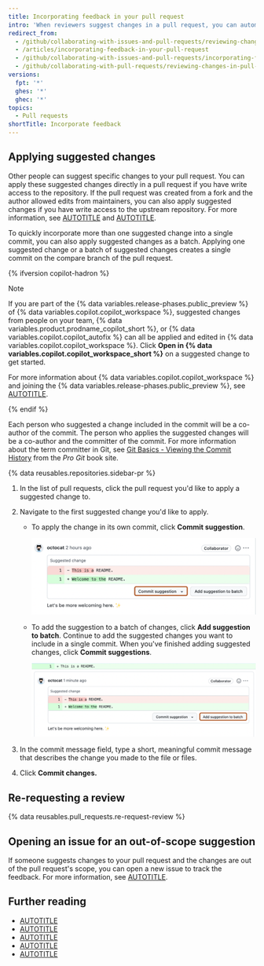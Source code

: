 ```yaml
---
title: Incorporating feedback in your pull request
intro: 'When reviewers suggest changes in a pull request, you can automatically incorporate the changes into the pull request or open an issue to track out-of-scope suggestions.'
redirect_from:
  - /github/collaborating-with-issues-and-pull-requests/reviewing-changes-in-pull-requests/incorporating-feedback-in-your-pull-request
  - /articles/incorporating-feedback-in-your-pull-request
  - /github/collaborating-with-issues-and-pull-requests/incorporating-feedback-in-your-pull-request
  - /github/collaborating-with-pull-requests/reviewing-changes-in-pull-requests/incorporating-feedback-in-your-pull-request
versions:
  fpt: '*'
  ghes: '*'
  ghec: '*'
topics:
  - Pull requests
shortTitle: Incorporate feedback
---
```

## Applying suggested changes

Other people can suggest specific changes to your pull request. You can apply these suggested changes directly in a pull request if you have write access to the repository. If the pull request was created from a fork and the author allowed edits from maintainers, you can also apply suggested changes if you have write access to the upstream repository. For more information, see [AUTOTITLE](/pull-requests/collaborating-with-pull-requests/reviewing-changes-in-pull-requests/commenting-on-a-pull-request) and [AUTOTITLE](/pull-requests/collaborating-with-pull-requests/working-with-forks/allowing-changes-to-a-pull-request-branch-created-from-a-fork).

To quickly incorporate more than one suggested change into a single commit, you can also apply suggested changes as a batch. Applying one suggested change or a batch of suggested changes creates a single commit on the compare branch of the pull request.

{% ifversion copilot-hadron %}

>[!NOTE]
>If you are part of the {% data variables.release-phases.public_preview %} of {% data variables.copilot.copilot_workspace %}, suggested changes from people on your team, {% data variables.product.prodname_copilot_short %}, or {% data variables.copilot.copilot_autofix %} can all be applied and edited in {% data variables.copilot.copilot_workspace %}. Click **Open in {% data variables.copilot.copilot_workspace_short %}** on a suggested change to get started.
>
>For more information about {% data variables.copilot.copilot_workspace %} and joining the {% data variables.release-phases.public_preview %}, see [AUTOTITLE](/copilot/using-github-copilot/using-github-copilot-for-pull-requests/using-copilot-to-help-you-work-on-a-pull-request).

{% endif %}

Each person who suggested a change included in the commit will be a co-author of the commit. The person who applies the suggested changes will be a co-author and the committer of the commit. For more information about the term committer in Git, see [Git Basics - Viewing the Commit History](https://git-scm.com/book/en/v2/Git-Basics-Viewing-the-Commit-History) from the _Pro Git_ book site.

{% data reusables.repositories.sidebar-pr %}
1. In the list of pull requests, click the pull request you'd like to apply a suggested change to.
1. Navigate to the first suggested change you'd like to apply.
    * To apply the change in its own commit, click **Commit suggestion**.

       ![Screenshot of a review comment with a suggestion. The "Commit suggestion" option is outlined in dark orange.](/assets/images/help/pull_requests/commit-suggestion-button.png)

    * To add the suggestion to a batch of changes, click **Add suggestion to batch**. Continue to add the suggested changes you want to include in a single commit. When you've finished adding suggested changes, click **Commit suggestions**.

      ![Screenshot of a review comment with a suggestion. The "Add suggestion to batch" option is outlined in dark orange.](/assets/images/help/pull_requests/add-suggestion-to-batch.png)

1. In the commit message field, type a short, meaningful commit message that describes the change you made to the file or files.
1. Click **Commit changes.**

## Re-requesting a review

{% data reusables.pull_requests.re-request-review %}

## Opening an issue for an out-of-scope suggestion

If someone suggests changes to your pull request and the changes are out of the pull request's scope, you can open a new issue to track the feedback. For more information, see [AUTOTITLE](/issues/tracking-your-work-with-issues/creating-an-issue).

## Further reading

* [AUTOTITLE](/pull-requests/collaborating-with-pull-requests/reviewing-changes-in-pull-requests/about-pull-request-reviews)
* [AUTOTITLE](/pull-requests/collaborating-with-pull-requests/reviewing-changes-in-pull-requests/reviewing-proposed-changes-in-a-pull-request)
* [AUTOTITLE](/pull-requests/collaborating-with-pull-requests/reviewing-changes-in-pull-requests/commenting-on-a-pull-request)
* [AUTOTITLE](/pull-requests/collaborating-with-pull-requests/proposing-changes-to-your-work-with-pull-requests/requesting-a-pull-request-review)
* [AUTOTITLE](/issues/tracking-your-work-with-issues/creating-an-issue)
